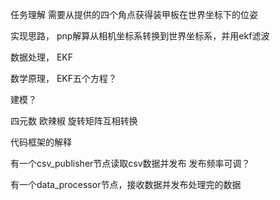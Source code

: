 任务理解
需要从提供的四个角点获得装甲板在世界坐标下的位姿

实现思路，
pnp解算从相机坐标系转换到世界坐标系，并用ekf滤波

数据处理，
EKF

数学原理，
EKF五个方程？

建模？

四元数 欧辣椒 旋转矩阵互相转换 


代码框架的解释

有一个csv_publisher节点读取csv数据并发布 发布频率可调？

有一个data_processor节点，接收数据并发布处理完的数据













